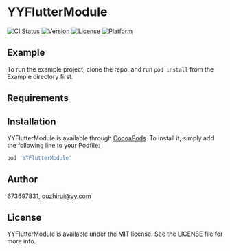 # YYFlutterModule

[![CI Status](https://img.shields.io/travis/673697831/YYFlutterModule.svg?style=flat)](https://travis-ci.org/673697831/YYFlutterModule)
[![Version](https://img.shields.io/cocoapods/v/YYFlutterModule.svg?style=flat)](https://cocoapods.org/pods/YYFlutterModule)
[![License](https://img.shields.io/cocoapods/l/YYFlutterModule.svg?style=flat)](https://cocoapods.org/pods/YYFlutterModule)
[![Platform](https://img.shields.io/cocoapods/p/YYFlutterModule.svg?style=flat)](https://cocoapods.org/pods/YYFlutterModule)

## Example

To run the example project, clone the repo, and run `pod install` from the Example directory first.

## Requirements

## Installation

YYFlutterModule is available through [CocoaPods](https://cocoapods.org). To install
it, simply add the following line to your Podfile:

```ruby
pod 'YYFlutterModule'
```

## Author

673697831, ouzhirui@yy.com

## License

YYFlutterModule is available under the MIT license. See the LICENSE file for more info.
